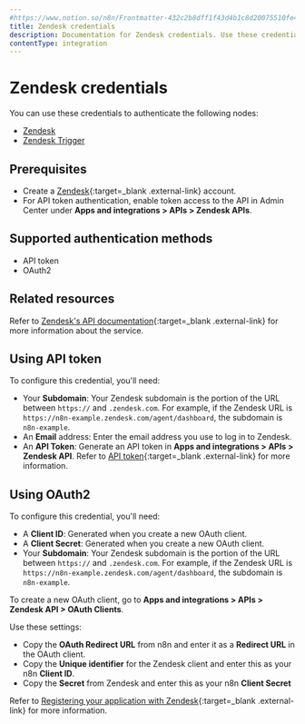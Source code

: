 ```yaml
---
#https://www.notion.so/n8n/Frontmatter-432c2b8dff1f43d4b1c8d20075510fe4
title: Zendesk credentials
description: Documentation for Zendesk credentials. Use these credentials to authenticate Zendesk in n8n, a workflow automation platform.
contentType: integration
---
```


# Zendesk credentials

You can use these credentials to authenticate the following nodes:

- [Zendesk](/integrations/builtin/app-nodes/n8n-nodes-base.zendesk/)
- [Zendesk Trigger](/integrations/builtin/trigger-nodes/n8n-nodes-base.zendesktrigger/)

## Prerequisites

- Create a [Zendesk](https://zendesk.com/){:target=_blank .external-link} account.
- For API token authentication, enable token access to the API in Admin Center under **Apps and integrations > APIs > Zendesk APIs**.

## Supported authentication methods

- API token
- OAuth2

## Related resources

Refer to [Zendesk's API documentation](https://developer.zendesk.com/api-reference/){:target=_blank .external-link} for more information about the service.

## Using API token

To configure this credential, you'll need:

- Your **Subdomain**: Your Zendesk subdomain is the portion of the URL between `https://` and `.zendesk.com`. For example, if the Zendesk URL is `https://n8n-example.zendesk.com/agent/dashboard`, the subdomain is `n8n-example`.
- An **Email** address: Enter the email address you use to log in to Zendesk.
- An **API Token**: Generate an API token in **Apps and integrations > APIs > Zendesk API**. Refer to [API token](https://developer.zendesk.com/api-reference/introduction/security-and-auth/#api-token){:target=_blank .external-link} for more information.

## Using OAuth2

To configure this credential, you'll need:

- A **Client ID**: Generated when you create a new OAuth client.
- A **Client Secret**: Generated when you create a new OAuth client.
- Your **Subdomain**: Your Zendesk subdomain is the portion of the URL between `https://` and `.zendesk.com`. For example, if the Zendesk URL is `https://n8n-example.zendesk.com/agent/dashboard`, the subdomain is `n8n-example`.

To create a new OAuth client, go to **Apps and integrations > APIs > Zendesk API > OAuth Clients**.

Use these settings:

 - Copy the **OAuth Redirect URL** from n8n and enter it as a **Redirect URL** in the OAuth client.
 - Copy the **Unique identifier** for the Zendesk client and enter this as your n8n **Client ID**.
 - Copy the **Secret** from Zendesk and enter this as your n8n **Client Secret**
 
 
 Refer to [Registering your application with Zendesk](https://support.zendesk.com/hc/en-us/articles/4408845965210-Using-OAuth-authentication-with-your-application#topic_s21_lfs_qk){:target=_blank .external-link} for more information.

